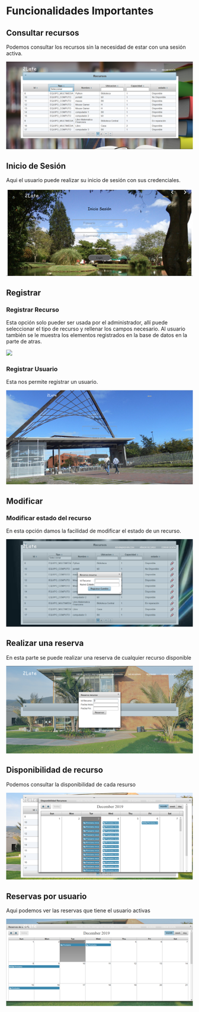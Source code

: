# Funcionalidades Importantes 

## Consultar recursos
Podemos consultar los recursos sin la necesidad de estar con una sesión activa.

![](consultarsininicio.png)


## Inicio de Sesión
Aqui el usuario puede realizar su inicio de sesión con sus credenciales.

![](iniciosesion.png)


## Registrar

### Registrar Recurso
Esta opción solo pueder ser usada por el administrador, allí puede seleccionar el tipo de recurso y rellenar los campos necesario. Al usuario también se le muestra los elementos registrados en la base de datos en la parte de atras.

![](añadirrecurso.png)

### Registrar Usuario
Esta nos permite registrar un usuario.

![](registrarusuario.png)


## Modificar

### Modificar estado del recurso
En esta opción damos la facilidad de modificar el estado de un recurso.

![](modificarrecurso.png)

## Realizar una reserva
En esta parte se puede realizar una reserva de cualquier recurso disponible

![](realizarreserva.png)

## Disponibilidad de recurso
Podemos consultar la disponibilidad de cada resurso

![](disponibilidadrecurso.png)

## Reservas por usuario
Aqui podemos ver las reservas que tiene el usuario activas

![](calendarioreserva.png)